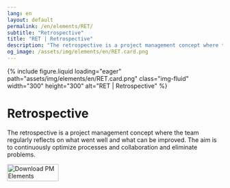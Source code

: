 ```yaml
---
lang: en
layout: default
permalink: /en/elements/RET/
subtitle: "Retrospective"
title: "RET | Retrospective"
description: "The retrospective is a project management concept where the team regularly reflects on what went well and what can be improved. The aim is to continuously optimize processes and collaboration and eliminate problems."
og_image: /assets/img/elements/en/RET.card.png
---
```


{% include figure.liquid loading="eager" path="assets/img/elements/en/RET.card.png" class="img-fluid" width="300" height="300" alt="RET | Retrospective" %}

# Retrospective

The retrospective is a project management concept where the team regularly reflects on what went well and what can be improved. The aim is to continuously optimize processes and collaboration and eliminate problems.

<a href="https://apps.apple.com/app/apple-store/id6738084498?pt=127441684&ct=website&mt=8">
  <img src="{{ "assets/img/en/appstore.png" | relative_url }}" width="120" height="40" alt="Download PM Elements">
</a>
